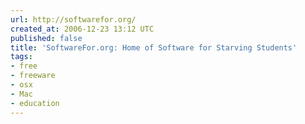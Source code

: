 ```yaml
---
url: http://softwarefor.org/
created_at: 2006-12-23 13:12 UTC
published: false
title: 'SoftwareFor.org: Home of Software for Starving Students'
tags:
- free
- freeware
- osx
- Mac
- education
---
```



